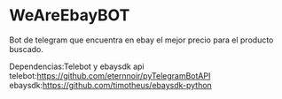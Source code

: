 # WeAreEbayBOT
Bot de telegram que encuentra en ebay el mejor precio para el producto buscado.


Dependencias:Telebot y ebaysdk api
telebot:https://github.com/eternnoir/pyTelegramBotAPI
ebaysdk:https://github.com/timotheus/ebaysdk-python
